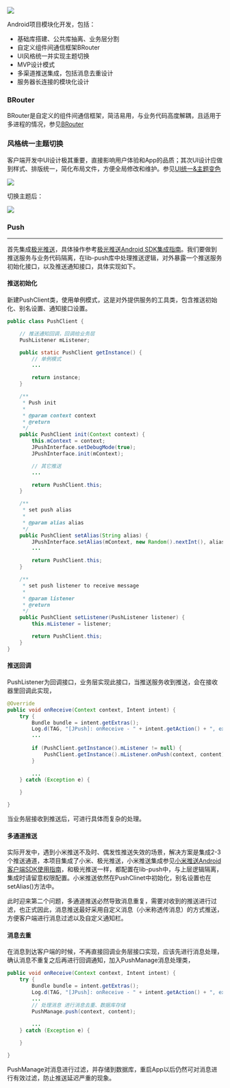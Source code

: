 ![](http://pic.blackist.top/android-modulize-logo-readme.png)


<!-- <h1 style="text-align:center"> Modulize </h1>  -->

Android项目模块化开发，包括：

- 基础库搭建、公共库抽离、业务层分割
- 自定义组件间通信框架BRouter
- UI风格统一并实现主题切换
- MVP设计模式
- 多渠道推送集成，包括消息去重设计
- 服务器长连接的模块化设计


### BRouter 

BRouter是自定义的组件间通信框架，简洁易用，与业务代码高度解耦，且适用于多进程的情况，参见[BRouter](https://github.com/blackist/BRouter)


### 风格统一主题切换

客户端开发中UI设计极其重要，直接影响用户体验和App的品质；其次UI设计应做到样式、排版统一，简化布局文件，方便全局修改和维护。参见[UI统一&主题变色](https://blackist.org/2019/03/21/android-modulize-ui-theme/)

![](http://pic.blackist.top/android-modulize-ui-theme-alertdialog-nal.png)

切换主题后：

![](http://pic.blackist.top/android-modulize-ui-theme-alertdialog.png)

### Push
---

首先集成[极光推送](https://www.jiguang.cn/)，具体操作参考[极光推送Android SDK集成指南](https://docs.jiguang.cn/jpush/client/Android/android_guide/)。我们要做到推送服务与业务代码隔离，在lib-push库中处理推送逻辑，对外暴露一个推送服务初始化接口，以及推送通知接口，具体实现如下。

#### 推送初始化

新建PushClient类，使用单例模式，这是对外提供服务的工具类，包含推送初始化、别名设置、通知接口设置。

``` java
public class PushClient {

	// 推送通知回调，回调给业务层
    PushListener mListener;

    public static PushClient getInstance() {
        // 单例模式
		...

        return instance;
    }

    /**
     * Push init
     *
     * @param context context
     * @return
     */
    public PushClient init(Context context) {
        this.mContext = context;
        JPushInterface.setDebugMode(true);
        JPushInterface.init(mContext);

		// 其它推送
		...

        return PushClient.this;
    }

    /**
     * set push alias
     *
     * @param alias alias
     */
    public PushClient setAlias(String alias) {
        JPushInterface.setAlias(mContext, new Random().nextInt(), alias);
        ...

        return PushClient.this;
    }

    /**
     * set push listener to receive message
     *
     * @param listener
     * @return
     */
    public PushClient setListener(PushListener listener) {
        this.mListener = listener;

        return PushClient.this;
    }
}

```

#### 推送回调

PushListener为回调接口，业务层实现此接口，当推送服务收到推送，会在接收器里回调此实现，

``` java
@Override
public void onReceive(Context context, Intent intent) {
    try {
        Bundle bundle = intent.getExtras();
        Log.d(TAG, "[JPush]: onReceive - " + intent.getAction() + ", extras: " + printBundle(bundle));
		...
        
        if (PushClient.getInstance().mListener != null) {
            PushClient.getInstance().mListener.onPush(context, content);
        }
        
		...
    } catch (Exception e) {

    }

}

```

当业务层接收到推送后，可进行具体而复杂的处理。

#### 多通道推送

实际开发中，遇到小米推送不及时、偶发性推送失效的场景，解决方案是集成2-3个推送通道，本项目集成了小米、极光推送，小米推送集成参见[小米推送Android客户端SDK使用指南](https://dev.mi.com/console/doc/detail?pId=41)，和极光推送一样，都配置在lib-push中，与上层逻辑隔离，集成时请留意权限配置。小米推送依然在PushClinet中初始化，别名设置也在setAlias()方法中。

此时迎来第二个问题，多通道推送必然导致消息重复，需要对收到的推送进行过滤，也正式因此，消息推送最好采用自定义消息（小米称透传消息）的方式推送，方便客户端进行消息过滤以及自定义通知栏。


#### 消息去重

在消息到达客户端的时候，不再直接回调业务层接口实现，应该先进行消息处理，确认消息不重复之后再进行回调通知，加入PushManage消息处理类，

``` java
public void onReceive(Context context, Intent intent) {
    try {
        Bundle bundle = intent.getExtras();
        Log.d(TAG, "[JPush]: onReceive - " + intent.getAction() + ", extras: " + printBundle(bundle));
		...
        // 处理消息 进行消息去重、数据库存储
        PushManage.push(context, content);
        
		...
    } catch (Exception e) {

    }

}

``` 

PushManage对消息进行过滤，并存储到数据库，重启App以后仍然可对消息进行有效过滤，防止推送延迟严重的现象。